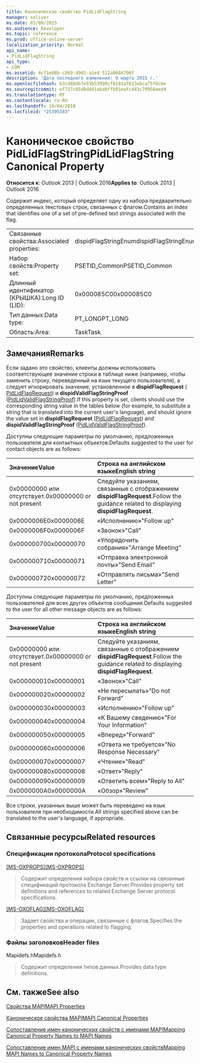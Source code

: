 ```yaml
---
title: Каноническое свойство PidLidFlagString
manager: soliver
ms.date: 03/09/2015
ms.audience: Developer
ms.topic: reference
ms.prod: office-online-server
localization_priority: Normal
api_name:
- PidLidFlagString
api_type:
- COM
ms.assetid: 4cf1e08b-c869-4965-a1e4-512a0684700f
description: 'Дата последнего изменения: 9 марта 2015 г.'
ms.openlocfilehash: b3cd88db7e93b53990cf0181af623ebca75f0c6e
ms.sourcegitcommit: ef717c65d8dd41ababffb01eafc443c79950aed4
ms.translationtype: MT
ms.contentlocale: ru-RU
ms.lasthandoff: 10/04/2018
ms.locfileid: "25395583"
---
```

# <a name="pidlidflagstring-canonical-property"></a><span data-ttu-id="33fb9-103">Каноническое свойство PidLidFlagString</span><span class="sxs-lookup"><span data-stu-id="33fb9-103">PidLidFlagString Canonical Property</span></span>

  
  
<span data-ttu-id="33fb9-104">**Относится к**: Outlook 2013 | Outlook 2016</span><span class="sxs-lookup"><span data-stu-id="33fb9-104">**Applies to**: Outlook 2013 | Outlook 2016</span></span> 
  
<span data-ttu-id="33fb9-105">Содержит индекс, который определяет одну из набора предварительно определенных текстовых строк, связанных с флагом.</span><span class="sxs-lookup"><span data-stu-id="33fb9-105">Contains an index that identifies one of a set of pre-defined text strings associated with the flag.</span></span>
  
|||
|:-----|:-----|
|<span data-ttu-id="33fb9-106">Связанные свойства:</span><span class="sxs-lookup"><span data-stu-id="33fb9-106">Associated properties:</span></span>  <br/> |<span data-ttu-id="33fb9-107">dispidFlagStringEnum</span><span class="sxs-lookup"><span data-stu-id="33fb9-107">dispidFlagStringEnum</span></span>  <br/> |
|<span data-ttu-id="33fb9-108">Набор свойств:</span><span class="sxs-lookup"><span data-stu-id="33fb9-108">Property set:</span></span>  <br/> |<span data-ttu-id="33fb9-109">PSETID_Common</span><span class="sxs-lookup"><span data-stu-id="33fb9-109">PSETID_Common</span></span>  <br/> |
|<span data-ttu-id="33fb9-110">Длинный идентификатор (КРЫШКА):</span><span class="sxs-lookup"><span data-stu-id="33fb9-110">Long ID (LID):</span></span>  <br/> |<span data-ttu-id="33fb9-111">0x000085C0</span><span class="sxs-lookup"><span data-stu-id="33fb9-111">0x000085C0</span></span>  <br/> |
|<span data-ttu-id="33fb9-112">Тип данных:</span><span class="sxs-lookup"><span data-stu-id="33fb9-112">Data type:</span></span>  <br/> |<span data-ttu-id="33fb9-113">PT_LONG</span><span class="sxs-lookup"><span data-stu-id="33fb9-113">PT_LONG</span></span>  <br/> |
|<span data-ttu-id="33fb9-114">Область:</span><span class="sxs-lookup"><span data-stu-id="33fb9-114">Area:</span></span>  <br/> |<span data-ttu-id="33fb9-115">Task</span><span class="sxs-lookup"><span data-stu-id="33fb9-115">Task</span></span>  <br/> |
   
## <a name="remarks"></a><span data-ttu-id="33fb9-116">Замечания</span><span class="sxs-lookup"><span data-stu-id="33fb9-116">Remarks</span></span>

<span data-ttu-id="33fb9-117">Если задано это свойство, клиенты должны использовать соответствующее значение строки в таблице ниже (например, чтобы заменить строку, переведенный на язык текущего пользователя), а следует игнорировать значение, установленное в **dispidFlagRequest** ([ PidLidFlagRequest](pidlidflagrequest-canonical-property.md)) и **dispidValidFlagStringProof** ([PidLidValidFlagStringProof](pidlidvalidflagstringproof-canonical-property.md)).</span><span class="sxs-lookup"><span data-stu-id="33fb9-117">If this property is set, clients should use the corresponding string value in the tables below (for example, to substitute a string that is translated into the current user's language), and should ignore the value set in **dispidFlagRequest** ([PidLidFlagRequest](pidlidflagrequest-canonical-property.md)) and **dispidValidFlagStringProof** ([PidLidValidFlagStringProof](pidlidvalidflagstringproof-canonical-property.md)).</span></span> 
  
<span data-ttu-id="33fb9-118">Доступны следующие параметры по умолчанию, предложенных пользователя для контактных объектов:</span><span class="sxs-lookup"><span data-stu-id="33fb9-118">Defaults suggested to the user for contact objects are as follows:</span></span>
  
|<span data-ttu-id="33fb9-119">**Значение**</span><span class="sxs-lookup"><span data-stu-id="33fb9-119">**Value**</span></span>|<span data-ttu-id="33fb9-120">**Строка на английском языке**</span><span class="sxs-lookup"><span data-stu-id="33fb9-120">**English string**</span></span>|
|:-----|:-----|
|<span data-ttu-id="33fb9-121">0x00000000 или отсутствует.</span><span class="sxs-lookup"><span data-stu-id="33fb9-121">0x00000000 or not present</span></span>  <br/> | <span data-ttu-id="33fb9-122">Следуйте указаниям, связанные с отображением **dispidFlagRequest**.</span><span class="sxs-lookup"><span data-stu-id="33fb9-122">Follow the guidance related to displaying **dispidFlagRequest**.</span></span>  <br/> |
|<span data-ttu-id="33fb9-123">0x0000006E</span><span class="sxs-lookup"><span data-stu-id="33fb9-123">0x0000006E</span></span>  <br/> |<span data-ttu-id="33fb9-124">«Исполнению»</span><span class="sxs-lookup"><span data-stu-id="33fb9-124">"Follow up"</span></span>  <br/> |
|<span data-ttu-id="33fb9-125">0x0000006F</span><span class="sxs-lookup"><span data-stu-id="33fb9-125">0x0000006F</span></span>  <br/> |<span data-ttu-id="33fb9-126">«Звонок»</span><span class="sxs-lookup"><span data-stu-id="33fb9-126">"Call"</span></span>  <br/> |
|<span data-ttu-id="33fb9-127">0x00000070</span><span class="sxs-lookup"><span data-stu-id="33fb9-127">0x00000070</span></span>  <br/> |<span data-ttu-id="33fb9-128">«Упорядочить собрания»</span><span class="sxs-lookup"><span data-stu-id="33fb9-128">"Arrange Meeting"</span></span>  <br/> |
|<span data-ttu-id="33fb9-129">0x00000071</span><span class="sxs-lookup"><span data-stu-id="33fb9-129">0x00000071</span></span>  <br/> |<span data-ttu-id="33fb9-130">«Отправка электронной почты»</span><span class="sxs-lookup"><span data-stu-id="33fb9-130">"Send Email"</span></span>  <br/> |
|<span data-ttu-id="33fb9-131">0x00000072</span><span class="sxs-lookup"><span data-stu-id="33fb9-131">0x00000072</span></span>  <br/> |<span data-ttu-id="33fb9-132">«Отправлять письма»</span><span class="sxs-lookup"><span data-stu-id="33fb9-132">"Send Letter"</span></span>  <br/> |
   
<span data-ttu-id="33fb9-133">Доступны следующие параметры по умолчанию, предложенных пользователей для всех других объектов сообщения:</span><span class="sxs-lookup"><span data-stu-id="33fb9-133">Defaults suggested to the user for all other message objects are as follows:</span></span>
  
|<span data-ttu-id="33fb9-134">**Значение**</span><span class="sxs-lookup"><span data-stu-id="33fb9-134">**Value**</span></span>|<span data-ttu-id="33fb9-135">**Строка на английском языке**</span><span class="sxs-lookup"><span data-stu-id="33fb9-135">**English string**</span></span>|
|:-----|:-----|
|<span data-ttu-id="33fb9-136">0x00000000 или отсутствует.</span><span class="sxs-lookup"><span data-stu-id="33fb9-136">0x00000000 or not present</span></span>  <br/> | <span data-ttu-id="33fb9-137">Следуйте указаниям, связанные с отображением **dispidFlagRequest**.</span><span class="sxs-lookup"><span data-stu-id="33fb9-137">Follow the guidance related to displaying **dispidFlagRequest**.</span></span>  <br/> |
|<span data-ttu-id="33fb9-138">0x00000001</span><span class="sxs-lookup"><span data-stu-id="33fb9-138">0x00000001</span></span>  <br/> |<span data-ttu-id="33fb9-139">«Звонок»</span><span class="sxs-lookup"><span data-stu-id="33fb9-139">"Call"</span></span>  <br/> |
|<span data-ttu-id="33fb9-140">0x00000002</span><span class="sxs-lookup"><span data-stu-id="33fb9-140">0x00000002</span></span>  <br/> |<span data-ttu-id="33fb9-141">«Не пересылать»</span><span class="sxs-lookup"><span data-stu-id="33fb9-141">"Do not Forward"</span></span>  <br/> |
|<span data-ttu-id="33fb9-142">0x00000003</span><span class="sxs-lookup"><span data-stu-id="33fb9-142">0x00000003</span></span>  <br/> |<span data-ttu-id="33fb9-143">«Исполнению»</span><span class="sxs-lookup"><span data-stu-id="33fb9-143">"Follow up"</span></span>  <br/> |
|<span data-ttu-id="33fb9-144">0x00000004</span><span class="sxs-lookup"><span data-stu-id="33fb9-144">0x00000004</span></span>  <br/> |<span data-ttu-id="33fb9-145">«К Вашему сведению»</span><span class="sxs-lookup"><span data-stu-id="33fb9-145">"For Your Information"</span></span>  <br/> |
|<span data-ttu-id="33fb9-146">0x00000005</span><span class="sxs-lookup"><span data-stu-id="33fb9-146">0x00000005</span></span>  <br/> |<span data-ttu-id="33fb9-147">«Вперед»</span><span class="sxs-lookup"><span data-stu-id="33fb9-147">"Forward"</span></span>  <br/> |
|<span data-ttu-id="33fb9-148">0x00000006</span><span class="sxs-lookup"><span data-stu-id="33fb9-148">0x00000006</span></span>  <br/> |<span data-ttu-id="33fb9-149">«Ответа не требуется»</span><span class="sxs-lookup"><span data-stu-id="33fb9-149">"No Response Necessary"</span></span>  <br/> |
|<span data-ttu-id="33fb9-150">0x00000007</span><span class="sxs-lookup"><span data-stu-id="33fb9-150">0x00000007</span></span>  <br/> |<span data-ttu-id="33fb9-151">«Чтение»</span><span class="sxs-lookup"><span data-stu-id="33fb9-151">"Read"</span></span>  <br/> |
|<span data-ttu-id="33fb9-152">0x00000008</span><span class="sxs-lookup"><span data-stu-id="33fb9-152">0x00000008</span></span>  <br/> |<span data-ttu-id="33fb9-153">«Ответ»</span><span class="sxs-lookup"><span data-stu-id="33fb9-153">"Reply"</span></span>  <br/> |
|<span data-ttu-id="33fb9-154">0x00000009</span><span class="sxs-lookup"><span data-stu-id="33fb9-154">0x00000009</span></span>  <br/> |<span data-ttu-id="33fb9-155">«Ответить всем»</span><span class="sxs-lookup"><span data-stu-id="33fb9-155">"Reply to All"</span></span>  <br/> |
|<span data-ttu-id="33fb9-156">0x0000000A</span><span class="sxs-lookup"><span data-stu-id="33fb9-156">0x0000000A</span></span>  <br/> |<span data-ttu-id="33fb9-157">«Обзор»</span><span class="sxs-lookup"><span data-stu-id="33fb9-157">"Review"</span></span>  <br/> |
   
<span data-ttu-id="33fb9-158">Все строки, указанных выше может быть переведено на язык пользователя при необходимости.</span><span class="sxs-lookup"><span data-stu-id="33fb9-158">All strings specified above can be translated to the user's language, if appropriate.</span></span>
  
## <a name="related-resources"></a><span data-ttu-id="33fb9-159">Связанные ресурсы</span><span class="sxs-lookup"><span data-stu-id="33fb9-159">Related resources</span></span>

### <a name="protocol-specifications"></a><span data-ttu-id="33fb9-160">Спецификации протокола</span><span class="sxs-lookup"><span data-stu-id="33fb9-160">Protocol specifications</span></span>

<span data-ttu-id="33fb9-161">[[MS-OXPROPS]](https://msdn.microsoft.com/library/f6ab1613-aefe-447d-a49c-18217230b148%28Office.15%29.aspx)</span><span class="sxs-lookup"><span data-stu-id="33fb9-161">[[MS-OXPROPS]](https://msdn.microsoft.com/library/f6ab1613-aefe-447d-a49c-18217230b148%28Office.15%29.aspx)</span></span>
  
> <span data-ttu-id="33fb9-162">Содержит определения набора свойств и ссылки на связанные спецификаций протокола Exchange Server.</span><span class="sxs-lookup"><span data-stu-id="33fb9-162">Provides property set definitions and references to related Exchange Server protocol specifications.</span></span>
    
<span data-ttu-id="33fb9-163">[[MS-OXOFLAG]](https://msdn.microsoft.com/library/f1e50be4-ed30-4c2a-b5cb-8ff3aaaf9b91%28Office.15%29.aspx)</span><span class="sxs-lookup"><span data-stu-id="33fb9-163">[[MS-OXOFLAG]](https://msdn.microsoft.com/library/f1e50be4-ed30-4c2a-b5cb-8ff3aaaf9b91%28Office.15%29.aspx)</span></span>
  
> <span data-ttu-id="33fb9-164">Задает свойства и операции, связанные с флагов.</span><span class="sxs-lookup"><span data-stu-id="33fb9-164">Specifies the properties and operations related to flagging.</span></span>
    
### <a name="header-files"></a><span data-ttu-id="33fb9-165">Файлы заголовков</span><span class="sxs-lookup"><span data-stu-id="33fb9-165">Header files</span></span>

<span data-ttu-id="33fb9-166">Mapidefs.h</span><span class="sxs-lookup"><span data-stu-id="33fb9-166">Mapidefs.h</span></span>
  
> <span data-ttu-id="33fb9-167">Содержит определения типов данных.</span><span class="sxs-lookup"><span data-stu-id="33fb9-167">Provides data type definitions.</span></span>
    
## <a name="see-also"></a><span data-ttu-id="33fb9-168">См. также</span><span class="sxs-lookup"><span data-stu-id="33fb9-168">See also</span></span>



[<span data-ttu-id="33fb9-169">Свойства MAPI</span><span class="sxs-lookup"><span data-stu-id="33fb9-169">MAPI Properties</span></span>](mapi-properties.md)
  
[<span data-ttu-id="33fb9-170">Каноническое свойства MAPI</span><span class="sxs-lookup"><span data-stu-id="33fb9-170">MAPI Canonical Properties</span></span>](mapi-canonical-properties.md)
  
[<span data-ttu-id="33fb9-171">Сопоставление имен канонических свойств с именами MAPI</span><span class="sxs-lookup"><span data-stu-id="33fb9-171">Mapping Canonical Property Names to MAPI Names</span></span>](mapping-canonical-property-names-to-mapi-names.md)
  
[<span data-ttu-id="33fb9-172">Сопоставление имен MAPI с именами канонических свойств</span><span class="sxs-lookup"><span data-stu-id="33fb9-172">Mapping MAPI Names to Canonical Property Names</span></span>](mapping-mapi-names-to-canonical-property-names.md)

